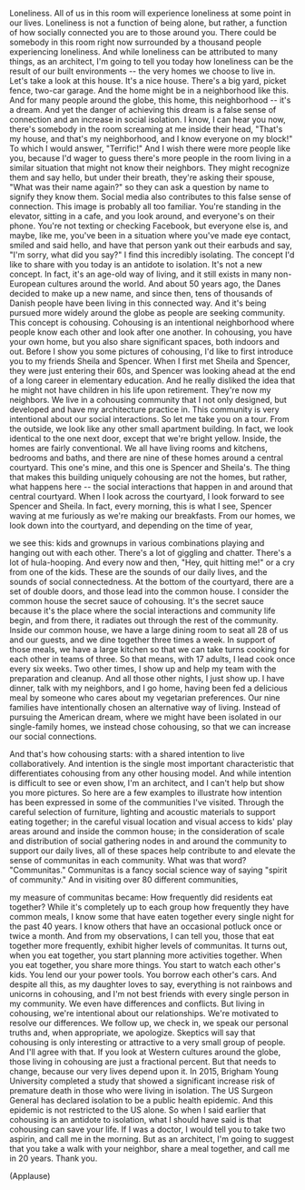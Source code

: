 
Loneliness.
All of us in this room
will experience loneliness
at some point in our lives.
Loneliness is not
a function of being alone,
but rather, a function
of how socially connected you are
to those around you.
There could be somebody
in this room right now
surrounded by a thousand people
experiencing loneliness.
And while loneliness
can be attributed to many things,
as an architect,
I&#39;m going to tell you today
how loneliness can be the result
of our built environments --
the very homes we choose to live in.
Let&#39;s take a look at this house.
It&#39;s a nice house.
There&#39;s a big yard, picket fence,
two-car garage.
And the home might be
in a neighborhood like this.
And for many people around the globe,
this home, this neighborhood --
it&#39;s a dream.
And yet the danger of achieving this dream
is a false sense of connection
and an increase in social isolation.
I know, I can hear you now,
there&#39;s somebody in the room
screaming at me inside their head,
&quot;That&#39;s my house,
and that&#39;s my neighborhood,
and I know everyone on my block!&quot;
To which I would answer, &quot;Terrific!&quot;
And I wish there were
more people like you,
because I&#39;d wager to guess
there&#39;s more people in the room
living in a similar situation
that might not know their neighbors.
They might recognize them and say hello,
but under their breath,
they&#39;re asking their spouse,
&quot;What was their name again?&quot;
so they can ask a question by name
to signify they know them.
Social media also contributes
to this false sense of connection.
This image is probably all too familiar.
You&#39;re standing in the elevator,
sitting in a cafe,
and you look around,
and everyone&#39;s on their phone.
You&#39;re not texting or checking Facebook,
but everyone else is,
and maybe, like me,
you&#39;ve been in a situation
where you&#39;ve made eye contact,
smiled and said hello,
and have that person
yank out their earbuds
and say, &quot;I&#39;m sorry, what did you say?&quot;
I find this incredibly isolating.
The concept I&#39;d like
to share with you today
is an antidote to isolation.
It&#39;s not a new concept.
In fact, it&#39;s an age-old way of living,
and it still exists in many
non-European cultures
around the world.
And about 50 years ago,
the Danes decided to make up a new name,
and since then,
tens of thousands of Danish people
have been living in this connected way.
And it&#39;s being pursued
more widely around the globe
as people are seeking community.
This concept
is cohousing.
Cohousing is an intentional neighborhood
where people know each other
and look after one another.
In cohousing, you have your own home,
but you also share significant spaces,
both indoors and out.
Before I show you
some pictures of cohousing,
I&#39;d like to first introduce you
to my friends Sheila and Spencer.
When I first met Sheila and Spencer,
they were just entering their 60s,
and Spencer was looking ahead
at the end of a long career
in elementary education.
And he really disliked the idea
that he might not have
children in his life
upon retirement.
They&#39;re now my neighbors.
We live in a cohousing community
that I not only designed,
but developed
and have my architecture practice in.
This community is very intentional
about our social interactions.
So let me take you on a tour.
From the outside, we look like
any other small apartment building.
In fact, we look identical
to the one next door,
except that we&#39;re bright yellow.
Inside, the homes are fairly conventional.
We all have living rooms and kitchens,
bedrooms and baths,
and there are nine of these homes
around a central courtyard.
This one&#39;s mine,
and this one is Spencer and Sheila&#39;s.
The thing that makes this building
uniquely cohousing
are not the homes,
but rather, what happens here --
the social interactions that happen
in and around that central courtyard.
When I look across the courtyard,
I look forward to see Spencer and Sheila.
In fact, every morning,
this is what I see,
Spencer waving at me furiously
as we&#39;re making our breakfasts.
From our homes, we look down
into the courtyard,
and depending on the time of year,

we see this:
kids and grownups in various combinations
playing and hanging out with each other.
There&#39;s a lot of giggling and chatter.
There&#39;s a lot of hula-hooping.
And every now and then,
&quot;Hey, quit hitting me!&quot;
or a cry from one of the kids.
These are the sounds of our daily lives,
and the sounds of social connectedness.
At the bottom of the courtyard,
there are a set of double doors,
and those lead into the common house.
I consider the common house
the secret sauce of cohousing.
It&#39;s the secret sauce
because it&#39;s the place
where the social interactions
and community life begin,
and from there, it radiates out
through the rest of the community.
Inside our common house,
we have a large dining room
to seat all 28 of us and our guests,
and we dine together three times a week.
In support of those meals,
we have a large kitchen
so that we can take turns
cooking for each other
in teams of three.
So that means, with 17 adults,
I lead cook once every six weeks.
Two other times, I show up
and help my team
with the preparation and cleanup.
And all those other nights,
I just show up.
I have dinner, talk with my neighbors,
and I go home, having been fed
a delicious meal
by someone who cares
about my vegetarian preferences.
Our nine families
have intentionally chosen
an alternative way of living.
Instead of pursuing the American dream,
where we might have been isolated
in our single-family homes,
we instead chose cohousing,
so that we can increase
our social connections.

And that&#39;s how cohousing starts:
with a shared intention
to live collaboratively.
And intention is the single most
important characteristic
that differentiates cohousing
from any other housing model.
And while intention is difficult to see
or even show,
I&#39;m an architect, and I can&#39;t help
but show you more pictures.
So here are a few examples to illustrate
how intention has been expressed
in some of the communities I&#39;ve visited.
Through the careful
selection of furniture,
lighting and acoustic materials
to support eating together;
in the careful visual location
and visual access
to kids&#39; play areas around
and inside the common house;
in the consideration of scale
and distribution of social gathering nodes
in and around the community
to support our daily lives,
all of these spaces help
contribute to and elevate
the sense of communitas
in each community.
What was that word? &quot;Communitas.&quot;
Communitas is a fancy social science way
of saying &quot;spirit of community.&quot;
And in visiting
over 80 different communities,

my measure of communitas became:
How frequently did residents eat together?
While it&#39;s completely up to each group
how frequently they have common meals,
I know some that have eaten together
every single night
for the past 40 years.
I know others
that have an occasional potluck
once or twice a month.
And from my observations, I can tell you,
those that eat together more frequently,
exhibit higher levels of communitas.
It turns out, when you eat together,
you start planning
more activities together.
When you eat together,
you share more things.
You start to watch each other&#39;s kids.
You lend our your power tools.
You borrow each other&#39;s cars.
And despite all this,
as my daughter loves to say,
everything is not rainbows
and unicorns in cohousing,
and I&#39;m not best friends
with every single person in my community.
We even have differences and conflicts.
But living in cohousing,
we&#39;re intentional about our relationships.
We&#39;re motivated
to resolve our differences.
We follow up, we check in,
we speak our personal truths
and, when appropriate,
we apologize.
Skeptics will say that cohousing
is only interesting or attractive
to a very small group of people.
And I&#39;ll agree with that.
If you look at Western cultures
around the globe,
those living in cohousing
are just a fractional percent.
But that needs to change,
because our very lives depend upon it.
In 2015, Brigham Young University
completed a study
that showed a significant
increase risk of premature death
in those who were living in isolation.
The US Surgeon General
has declared isolation
to be a public health epidemic.
And this epidemic
is not restricted to the US alone.
So when I said earlier
that cohousing
is an antidote to isolation,
what I should have said
is that cohousing can save your life.
If I was a doctor, I would tell you
to take two aspirin,
and call me in the morning.
But as an architect,
I&#39;m going to suggest
that you take a walk with your neighbor,
share a meal together,
and call me in 20 years.
Thank you.

(Applause)

